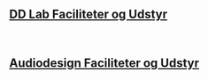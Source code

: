 ## [DD Lab Faciliteter og Udstyr](https://raggedyann.github.io/TestTheme/dd-inf/)
&nbsp;
## [Audiodesign Faciliteter og Udstyr](https://raggedyann.github.io/TestTheme/audiodesign/)

<p id="demo"></p>

<script type="text/javascript">
var txtFile = new XMLHttpRequest();
txtFile.onload = function() {
    allText = txtFile.responseText;
    allTextLines = allText.split(/\r\n|\n/);

    for(var i = 0; i < allTextLines.length; i++) {
        document.getElementById("demo").innerHTML += allTextLines[i];
        document.getElementById("demo").innerHTML += '<br>';
        elements = allTextLines[i].split(",");
        document.getElementById("demo").innerHTML += '##';
        document.getElementById("demo").innerHTML += elements[0];
        document.getElementById("demo").innerHTML += '<br><table><tr><td><img src="';
        document.getElementById("demo").innerHTML += elements[1];
        document.getElementById("demo").innerHTML += '"';
        document.getElementById("demo").innerHTML += ' alt="';
        document.getElementById("demo").innerHTML += elements[0];
        document.getElementById("demo").innerHTML += '"';
        document.getElementById("demo").innerHTML += ' style="width: 200px;" /></td> <td><p>';
        document.getElementById("demo").innerHTML += elements[2];
        document.getElementById("demo").innerHTML += ' <br><b>';
        document.getElementById("demo").innerHTML += elements[3];
        document.getElementById("demo").innerHTML += '</b></p></td></tr></table><br>';
    }
}

txtFile.open("get", "test2.csv", true);
txtFile.send();
</script>
